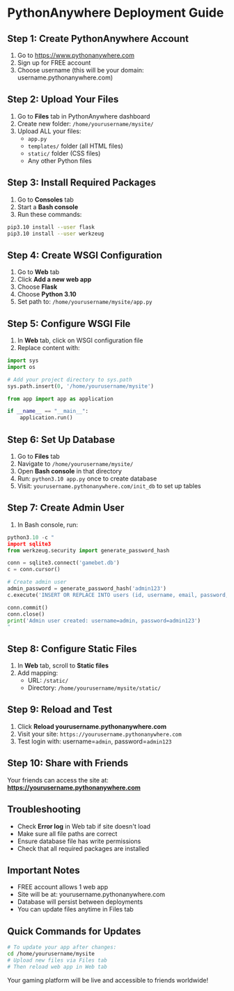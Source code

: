 # PythonAnywhere Deployment Guide

## Step 1: Create PythonAnywhere Account
1. Go to https://www.pythonanywhere.com
2. Sign up for FREE account
3. Choose username (this will be your domain: username.pythonanywhere.com)

## Step 2: Upload Your Files
1. Go to **Files** tab in PythonAnywhere dashboard
2. Create new folder: `/home/yourusername/mysite/`
3. Upload ALL your files:
   - `app.py`
   - `templates/` folder (all HTML files)
   - `static/` folder (CSS files)
   - Any other Python files

## Step 3: Install Required Packages
1. Go to **Consoles** tab
2. Start a **Bash console**
3. Run these commands:
```bash
pip3.10 install --user flask
pip3.10 install --user werkzeug
```

## Step 4: Create WSGI Configuration
1. Go to **Web** tab
2. Click **Add a new web app**
3. Choose **Flask**
4. Choose **Python 3.10**
5. Set path to: `/home/yourusername/mysite/app.py`

## Step 5: Configure WSGI File
1. In **Web** tab, click on WSGI configuration file
2. Replace content with:
```python
import sys
import os

# Add your project directory to sys.path
sys.path.insert(0, '/home/yourusername/mysite')

from app import app as application

if __name__ == "__main__":
    application.run()
```

## Step 6: Set Up Database
1. Go to **Files** tab
2. Navigate to `/home/yourusername/mysite/`
3. Open **Bash console** in that directory
4. Run: `python3.10 app.py` once to create database
5. Visit: `yourusername.pythonanywhere.com/init_db` to set up tables

## Step 7: Create Admin User
1. In Bash console, run:
```python
python3.10 -c "
import sqlite3
from werkzeug.security import generate_password_hash

conn = sqlite3.connect('gamebet.db')
c = conn.cursor()

# Create admin user
admin_password = generate_password_hash('admin123')
c.execute('INSERT OR REPLACE INTO users (id, username, email, password, balance, phone) VALUES (1, \"admin\", \"admin@gamebet.com\", ?, 0, \"admin\")', (admin_password,))

conn.commit()
conn.close()
print('Admin user created: username=admin, password=admin123')
"
```

## Step 8: Configure Static Files
1. In **Web** tab, scroll to **Static files**
2. Add mapping:
   - URL: `/static/`
   - Directory: `/home/yourusername/mysite/static/`

## Step 9: Reload and Test
1. Click **Reload yourusername.pythonanywhere.com**
2. Visit your site: `https://yourusername.pythonanywhere.com`
3. Test login with: username=`admin`, password=`admin123`

## Step 10: Share with Friends
Your friends can access the site at:
**https://yourusername.pythonanywhere.com**

## Troubleshooting
- Check **Error log** in Web tab if site doesn't load
- Make sure all file paths are correct
- Ensure database file has write permissions
- Check that all required packages are installed

## Important Notes
- FREE account allows 1 web app
- Site will be at: yourusername.pythonanywhere.com
- Database will persist between deployments
- You can update files anytime in Files tab

## Quick Commands for Updates
```bash
# To update your app after changes:
cd /home/yourusername/mysite
# Upload new files via Files tab
# Then reload web app in Web tab
```

Your gaming platform will be live and accessible to friends worldwide!